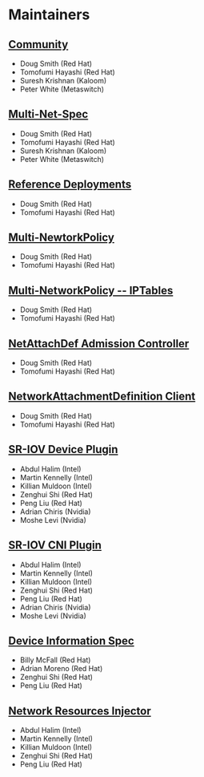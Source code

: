 # Maintainers

## [Community](https://github.com/k8snetworkplumbingwg/community)

* Doug Smith (Red Hat)
* Tomofumi Hayashi (Red Hat)
* Suresh Krishnan (Kaloom)
* Peter White (Metaswitch)

## [Multi-Net-Spec](https://github.com/k8snetworkplumbingwg/multi-net-spec)

* Doug Smith (Red Hat)
* Tomofumi Hayashi (Red Hat)
* Suresh Krishnan (Kaloom)
* Peter White (Metaswitch)

## [Reference Deployments](https://github.com/k8snetworkplumbingwg/reference-deployment)

* Doug Smith (Red Hat)
* Tomofumi Hayashi (Red Hat)

## [Multi-NewtorkPolicy](https://github.com/k8snetworkplumbingwg/multi-networkpolicy)

* Doug Smith (Red Hat)
* Tomofumi Hayashi (Red Hat)

## [Multi-NetworkPolicy -- IPTables](https://github.com/k8snetworkplumbingwg/multi-networkpolicy-iptables)

* Doug Smith (Red Hat)
* Tomofumi Hayashi (Red Hat)

## [NetAttachDef Admission Controller](https://github.com/k8snetworkplumbingwg/net-attach-def-admission-controller)

* Doug Smith (Red Hat)
* Tomofumi Hayashi (Red Hat)

## [NetworkAttachmentDefinition Client](https://github.com/k8snetworkplumbingwg/network-attachment-definition-client)

* Doug Smith (Red Hat)
* Tomofumi Hayashi (Red Hat)

## [SR-IOV Device Plugin](https://github.com/k8snetworkplumbingwg/sriov-network-device-plugin)

* Abdul Halim (Intel)
* Martin Kennelly (Intel)
* Killian Muldoon (Intel)
* Zenghui Shi (Red Hat)
* Peng Liu (Red Hat)
* Adrian Chiris (Nvidia)
* Moshe Levi (Nvidia)

## [SR-IOV CNI Plugin](https://github.com/k8snetworkplumbingwg/sriov-cni/)

* Abdul Halim (Intel)
* Martin Kennelly (Intel)
* Killian Muldoon (Intel)
* Zenghui Shi (Red Hat)
* Peng Liu (Red Hat)
* Adrian Chiris (Nvidia)
* Moshe Levi (Nvidia)

## [Device Information Spec](https://github.com/k8snetworkplumbingwg/device-info-spec)

* Billy McFall (Red Hat)
* Adrian Moreno (Red Hat)
* Zenghui Shi (Red Hat)
* Peng Liu (Red Hat)

## [Network Resources Injector](https://github.com/k8snetworkplumbingwg/network-resources-injector)

* Abdul Halim (Intel)
* Martin Kennelly (Intel)
* Killian Muldoon (Intel)
* Zenghui Shi (Red Hat)
* Peng Liu (Red Hat)
